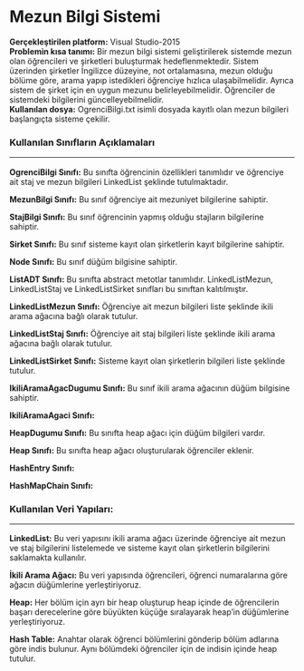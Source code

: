 # Mezun Bilgi Sistemi 

**Gerçekleştirilen platform:** Visual Studio-2015 <br>
 **Problemin kısa tanımı:** Bir mezun bilgi sistemi geliştirilerek sistemde mezun olan öğrencileri ve şirketleri buluşturmak hedeflenmektedir. Sistem üzerinden şirketler İngilizce düzeyine, not ortalamasına, mezun olduğu bölüme göre, arama yapıp istedikleri öğrenciye hızlıca ulaşabilmelidir. 
Ayrıca sistem de şirket için en uygun mezunu belirleyebilmelidir. Öğrenciler de sistemdeki bilgilerini güncelleyebilmelidir.<br>
**Kullanılan dosya:** OgrenciBilgi.txt isimli dosyada kayıtlı olan mezun bilgileri başlangıçta sisteme çekilir.

### Kullanılan Sınıfların Açıklamaları <hr>
**OgrenciBilgi Sınıfı:** Bu sınıfta öğrencinin özellikleri tanımlıdır ve öğrenciye ait staj ve mezun bilgileri LinkedList şeklinde tutulmaktadır. 

**MezunBilgi Sınıfı:** Bu sınıf öğrenciye ait mezuniyet bilgilerine sahiptir.

**StajBilgi Sınıfı:** Bu sınıf öğrencinin yapmış olduğu  stajların bilgilerine sahiptir.

**Sirket Sınıfı:** Bu sınıf sisteme kayıt olan şirketlerin kayıt bilgilerine sahiptir.

**Node Sınıfı:**  Bu sınıf düğüm bilgisine sahiptir.

**ListADT Sınıfı:** Bu sınıfta abstract metotlar tanımlıdır. LinkedListMezun, LinkedListStaj ve  LinkedListSirket sınıfları bu sınıftan kalıtılmıştır.
       
**LinkedListMezun Sınıfı:** Öğrenciye ait mezun bilgileri liste şeklinde ikili arama ağacına bağlı olarak tutulur.
 
**LinkedListStaj Sınıfı:** Öğrenciye ait staj bilgileri liste şeklinde ikili arama ağacına bağlı olarak tutulur.

    
**LinkedListSirket Sınıfı:** Sisteme kayıt olan şirketlerin bilgileri liste şeklinde tutulur.


**IkiliAramaAgacDugumu Sınıfı:** Bu sınıf ikili arama ağacının düğüm bilgisine sahiptir.

**IkiliAramaAgaci Sınıfı:**



**HeapDugumu Sınıfı:** Bu sınıfta heap ağacı için düğüm bilgileri vardır.

**Heap Sınıfı:** Bu sınıfta heap ağacı oluşturularak öğrenciler eklenir.



**HashEntry Sınıfı:**

**HashMapChain Sınıfı:**

###	Kullanılan Veri Yapıları: <hr>

**LinkedList:** Bu veri yapısını ikili arama ağacı üzerinde öğrenciye ait mezun ve staj bilgilerini listelemede ve sisteme kayıt olan şirketlerin bilgilerini saklamakta kullanılır.

**İkili Arama Ağacı:** Bu veri yapısında öğrencileri, öğrenci numaralarına göre ağacın düğümlerine yerleştiriyoruz.

**Heap:**  Her bölüm için ayrı bir heap oluşturup heap içinde de öğrencilerin başarı derecelerine göre büyükten küçüğe  sıralayarak heap’in düğümlerine yerleştiriyoruz.

**Hash Table:** Anahtar olarak öğrenci bölümlerini gönderip bölüm adlarına göre indis bulunur. Aynı bölümdeki öğrenciler için de indisin içinde heap tutulur.



